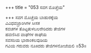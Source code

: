 +++
title = "053 ಸವಗ ಮೊಚ್ಚೆಯ"

+++
ಸವಗ ಮೊಚ್ಚೆಯ ಬಾಹುರಕ್ಕೆಯ  
ವಿವಿಧವಜ್ರಾಂಗಿಗಳ ಸೀಸಕ  
ಕವಚಗಳ ತೊಟ್ಟತುಳಬಲರೇರಿದರು ತೇಜಿಗಳ  
ಹವಣಿಸಿದ ವಾಘೆಗಳ ರಾಘೆಯ  
ಸವಸರಿಯ ಭಾರಾಂಕಲವುಡಿಯ  
ಗವಿಯ ಗರುವರು ನೂಕಿದರು ತೇಜಿಗಳನೋಜೆಯಲಿ     ॥53॥